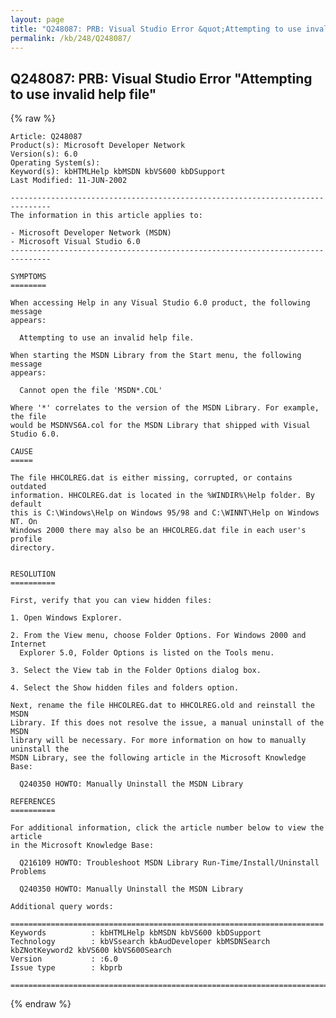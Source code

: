```yaml
---
layout: page
title: "Q248087: PRB: Visual Studio Error &quot;Attempting to use invalid help file&quot;"
permalink: /kb/248/Q248087/
---
```


## Q248087: PRB: Visual Studio Error &quot;Attempting to use invalid help file&quot;

{% raw %}

	Article: Q248087
	Product(s): Microsoft Developer Network
	Version(s): 6.0
	Operating System(s): 
	Keyword(s): kbHTMLHelp kbMSDN kbVS600 kbDSupport
	Last Modified: 11-JUN-2002
	
	-------------------------------------------------------------------------------
	The information in this article applies to:
	
	- Microsoft Developer Network (MSDN) 
	- Microsoft Visual Studio 6.0 
	-------------------------------------------------------------------------------
	
	SYMPTOMS
	========
	
	When accessing Help in any Visual Studio 6.0 product, the following message
	appears:
	
	  Attempting to use an invalid help file.
	
	When starting the MSDN Library from the Start menu, the following message
	appears:
	
	  Cannot open the file 'MSDN*.COL'
	
	Where '*' correlates to the version of the MSDN Library. For example, the file
	would be MSDNVS6A.col for the MSDN Library that shipped with Visual Studio 6.0.
	
	CAUSE
	=====
	
	The file HHCOLREG.dat is either missing, corrupted, or contains outdated
	information. HHCOLREG.dat is located in the %WINDIR%\Help folder. By default
	this is C:\Windows\Help on Windows 95/98 and C:\WINNT\Help on Windows NT. On
	Windows 2000 there may also be an HHCOLREG.dat file in each user's profile
	directory.
	
	
	RESOLUTION
	==========
	
	First, verify that you can view hidden files:
	
	1. Open Windows Explorer.
	
	2. From the View menu, choose Folder Options. For Windows 2000 and Internet
	  Explorer 5.0, Folder Options is listed on the Tools menu.
	
	3. Select the View tab in the Folder Options dialog box.
	
	4. Select the Show hidden files and folders option.
	
	Next, rename the file HHCOLREG.dat to HHCOLREG.old and reinstall the MSDN
	Library. If this does not resolve the issue, a manual uninstall of the MSDN
	library will be necessary. For more information on how to manually uninstall the
	MSDN Library, see the following article in the Microsoft Knowledge Base:
	
	  Q240350 HOWTO: Manually Uninstall the MSDN Library
	
	REFERENCES
	==========
	
	For additional information, click the article number below to view the article
	in the Microsoft Knowledge Base:
	
	  Q216109 HOWTO: Troubleshoot MSDN Library Run-Time/Install/Uninstall Problems
	
	  Q240350 HOWTO: Manually Uninstall the MSDN Library
	
	Additional query words:
	
	======================================================================
	Keywords          : kbHTMLHelp kbMSDN kbVS600 kbDSupport 
	Technology        : kbVSsearch kbAudDeveloper kbMSDNSearch kbZNotKeyword2 kbVS600 kbVS600Search
	Version           : :6.0
	Issue type        : kbprb
	
	=============================================================================
	

{% endraw %}
